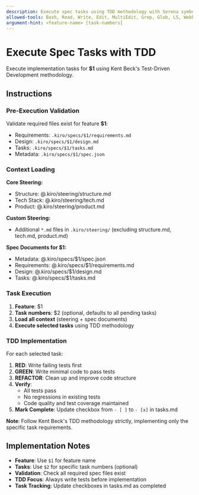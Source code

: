 ```yaml
---
description: Execute spec tasks using TDD methodology with Serena symbolic code navigation
allowed-tools: Bash, Read, Write, Edit, MultiEdit, Grep, Glob, LS, WebFetch, WebSearch, mcp__serena__list_dir, mcp__serena__get_symbols_overview, mcp__serena__find_symbol, mcp__serena__find_referencing_symbols, mcp__serena__replace_symbol_body, mcp__serena__insert_after_symbol, mcp__serena__insert_before_symbol, mcp__serena__search_for_pattern
argument-hint: <feature-name> [task-numbers]
---
```


# Execute Spec Tasks with TDD

Execute implementation tasks for **$1** using Kent Beck's Test-Driven Development methodology.

## Instructions

### Pre-Execution Validation
Validate required files exist for feature **$1**:
- Requirements: `.kiro/specs/$1/requirements.md`
- Design: `.kiro/specs/$1/design.md`  
- Tasks: `.kiro/specs/$1/tasks.md`
- Metadata: `.kiro/specs/$1/spec.json`

### Context Loading

**Core Steering:**
- Structure: @.kiro/steering/structure.md
- Tech Stack: @.kiro/steering/tech.md  
- Product: @.kiro/steering/product.md

**Custom Steering:**
- Additional `*.md` files in `.kiro/steering/` (excluding structure.md, tech.md, product.md)

**Spec Documents for $1:**
- Metadata: @.kiro/specs/$1/spec.json
- Requirements: @.kiro/specs/$1/requirements.md
- Design: @.kiro/specs/$1/design.md
- Tasks: @.kiro/specs/$1/tasks.md

### Task Execution
1. **Feature**: $1  
2. **Task numbers**: $2 (optional, defaults to all pending tasks)
3. **Load all context** (steering + spec documents)
4. **Execute selected tasks** using TDD methodology

### TDD Implementation
For each selected task:

1. **RED**: Write failing tests first
2. **GREEN**: Write minimal code to pass tests  
3. **REFACTOR**: Clean up and improve code structure
4. **Verify**: 
   - All tests pass
   - No regressions in existing tests
   - Code quality and test coverage maintained
5. **Mark Complete**: Update checkbox from `- [ ]` to `- [x]` in tasks.md

**Note**: Follow Kent Beck's TDD methodology strictly, implementing only the specific task requirements.

## Implementation Notes

- **Feature**: Use `$1` for feature name
- **Tasks**: Use `$2` for specific task numbers (optional)
- **Validation**: Check all required spec files exist
- **TDD Focus**: Always write tests before implementation
- **Task Tracking**: Update checkboxes in tasks.md as completed
